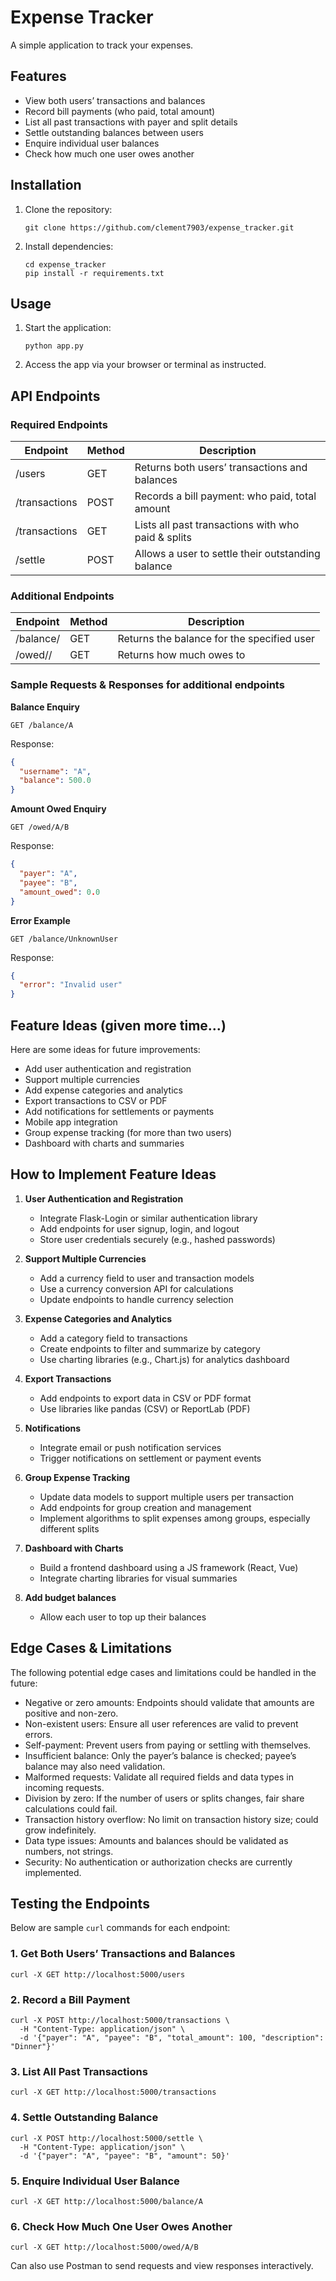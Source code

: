 # Expense Tracker

A simple application to track your expenses.

## Features

- View both users’ transactions and balances
- Record bill payments (who paid, total amount)
- List all past transactions with payer and split details
- Settle outstanding balances between users
- Enquire individual user balances
- Check how much one user owes another

## Installation

1. Clone the repository:
   ```
   git clone https://github.com/clement7903/expense_tracker.git
   ```
2. Install dependencies:
   ```
   cd expense_tracker
   pip install -r requirements.txt
   ```

## Usage

1. Start the application:
   ```
   python app.py
   ```
2. Access the app via your browser or terminal as instructed.

## API Endpoints

### Required Endpoints

| Endpoint      | Method | Description                                        |
| ------------- | ------ | -------------------------------------------------- |
| /users        | GET    | Returns both users’ transactions and balances      |
| /transactions | POST   | Records a bill payment: who paid, total amount     |
| /transactions | GET    | Lists all past transactions with who paid & splits |
| /settle       | POST   | Allows a user to settle their outstanding balance  |

### Additional Endpoints

| Endpoint              | Method | Description                                |
| --------------------- | ------ | ------------------------------------------ |
| /balance/<username>   | GET    | Returns the balance for the specified user |
| /owed/<payer>/<payee> | GET    | Returns how much <payer> owes to <payee>   |

### Sample Requests & Responses for additional endpoints

**Balance Enquiry**

```
GET /balance/A
```

Response:

```json
{
  "username": "A",
  "balance": 500.0
}
```

**Amount Owed Enquiry**

```
GET /owed/A/B
```

Response:

```json
{
  "payer": "A",
  "payee": "B",
  "amount_owed": 0.0
}
```

**Error Example**

```
GET /balance/UnknownUser
```

Response:

```json
{
  "error": "Invalid user"
}
```

## Feature Ideas (given more time...)

Here are some ideas for future improvements:

- Add user authentication and registration
- Support multiple currencies
- Add expense categories and analytics
- Export transactions to CSV or PDF
- Add notifications for settlements or payments
- Mobile app integration
- Group expense tracking (for more than two users)
- Dashboard with charts and summaries

## How to Implement Feature Ideas

1. **User Authentication and Registration**

   - Integrate Flask-Login or similar authentication library
   - Add endpoints for user signup, login, and logout
   - Store user credentials securely (e.g., hashed passwords)

2. **Support Multiple Currencies**

   - Add a currency field to user and transaction models
   - Use a currency conversion API for calculations
   - Update endpoints to handle currency selection

3. **Expense Categories and Analytics**

   - Add a category field to transactions
   - Create endpoints to filter and summarize by category
   - Use charting libraries (e.g., Chart.js) for analytics dashboard

4. **Export Transactions**

   - Add endpoints to export data in CSV or PDF format
   - Use libraries like pandas (CSV) or ReportLab (PDF)

5. **Notifications**

   - Integrate email or push notification services
   - Trigger notifications on settlement or payment events

6. **Group Expense Tracking**

   - Update data models to support multiple users per transaction
   - Add endpoints for group creation and management
   - Implement algorithms to split expenses among groups, especially different splits

7. **Dashboard with Charts**

   - Build a frontend dashboard using a JS framework (React, Vue)
   - Integrate charting libraries for visual summaries

8. **Add budget balances**
   - Allow each user to top up their balances

## Edge Cases & Limitations

The following potential edge cases and limitations could be handled in the future:

- Negative or zero amounts: Endpoints should validate that amounts are positive and non-zero.
- Non-existent users: Ensure all user references are valid to prevent errors.
- Self-payment: Prevent users from paying or settling with themselves.
- Insufficient balance: Only the payer’s balance is checked; payee’s balance may also need validation.
- Malformed requests: Validate all required fields and data types in incoming requests.
- Division by zero: If the number of users or splits changes, fair share calculations could fail.
- Transaction history overflow: No limit on transaction history size; could grow indefinitely.
- Data type issues: Amounts and balances should be validated as numbers, not strings.
- Security: No authentication or authorization checks are currently implemented.

## Testing the Endpoints

Below are sample `curl` commands for each endpoint:

### 1. Get Both Users’ Transactions and Balances

```
curl -X GET http://localhost:5000/users
```

### 2. Record a Bill Payment

```
curl -X POST http://localhost:5000/transactions \
  -H "Content-Type: application/json" \
  -d '{"payer": "A", "payee": "B", "total_amount": 100, "description": "Dinner"}'
```

### 3. List All Past Transactions

```
curl -X GET http://localhost:5000/transactions
```

### 4. Settle Outstanding Balance

```
curl -X POST http://localhost:5000/settle \
  -H "Content-Type: application/json" \
  -d '{"payer": "A", "payee": "B", "amount": 50}'
```

### 5. Enquire Individual User Balance

```
curl -X GET http://localhost:5000/balance/A
```

### 6. Check How Much One User Owes Another

```
curl -X GET http://localhost:5000/owed/A/B
```

Can also use Postman to send requests and view responses interactively.
